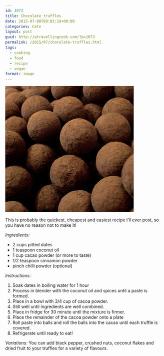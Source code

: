 ```yaml
---
id: 1073
title: Chocolate truffles
date: 2015-07-08T09:03:19+00:00
categories: Cate
layout: post
guid: http://atravellingcook.com/?p=1073
permalink: /2015/07/chocolate-truffles.html
tags:
  - cooking
  - food
  - recipe
  - vegan
format: image
---
```

[<img class="aligncenter size-full wp-image-1074" src="/images/atc-migrate/2015/07/2961798611_d3aefde2a7_o-1.jpg" alt="2961798611_d3aefde2a7_o (1)" width="411" height="402" />](/images/atc-migrate/2015/07/2961798611_d3aefde2a7_o-1.jpg)

This is probably the quickest, cheapest and easiest recipe I&#8217;ll ever post, so you have no reason not to make it!



_Ingredients:_

  * 2 cups pitted dates
  * 1 teaspoon coconut oil
  * 1 cup cacao powder (or more to taste)
  * 1/2 teaspoon cinnamon powder
  * pinch chilli powder (optional)

_Instructions:_

  1. Soak dates in boiling water for 1 hour
  2. Process in blender with the coconut oil and spices until a paste is formed.
  3. Place in a bowl with 3/4 cup of cacoa powder.
  4. Still well until ingredients are well combined.
  5. Place in fridge for 30 minute until the mixture is firmer.
  6. Place the remainder of the cacoa powder onto a plate
  7. Roll paste into balls and roll the balls into the cacao until each truffle is covered.
  8. Refrigerate until ready to eat!

_Variations:_ You can add black pepper, crushed nuts, coconut flakes and dried fruit to your truffles for a variety of flavours.